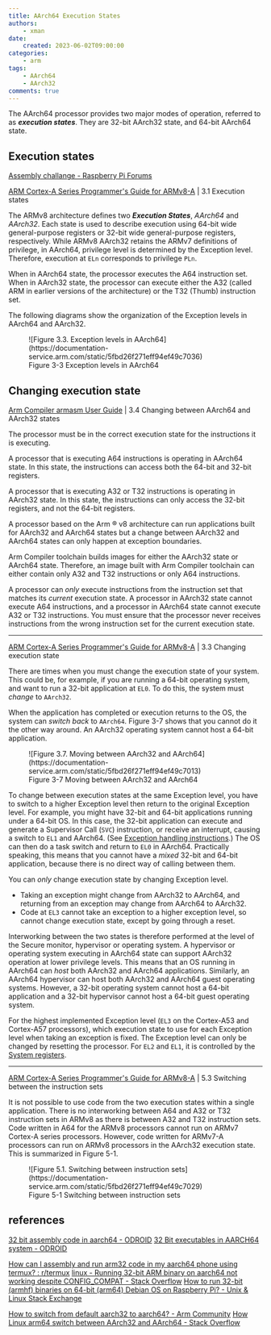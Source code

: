 ```yaml
---
title: AArch64 Execution States
authors:
    - xman
date:
    created: 2023-06-02T09:00:00
categories:
    - arm
tags:
    - AArch64
    - AArch32
comments: true
---
```


The AArch64 processor provides two major modes of operation, referred to as ***execution states***. They are 32-bit AArch32 state, and 64-bit AArch64 state.

<!-- more -->

## Execution states

[Assembly challange - Raspberry Pi Forums](https://forums.raspberrypi.com/viewtopic.php?t=228003)

[ARM Cortex-A Series Programmer's Guide for ARMv8-A](https://developer.arm.com/documentation/den0024/a/An-Introduction-to-the-ARMv8-Instruction-Sets) | 3.1 Execution states

The ARMv8 architecture defines two ***Execution States***, *AArch64* and *AArch32*. Each state is used to describe execution using 64-bit wide general-purpose registers or 32-bit wide general-purpose registers, respectively. While ARMv8 AArch32 retains the ARMv7 definitions of privilege, in AArch64, privilege level is determined by the Exception level. Therefore, execution at `ELn` corresponds to privilege `PLn`.

When in AArch64 state, the processor executes the A64 instruction set. When in AArch32 state, the processor can execute either the A32 (called ARM in earlier versions of the architecture) or the T32 (Thumb) instruction set.

The following diagrams show the organization of the Exception levels in AArch64 and AArch32.

<figure markdown="span">
    ![Figure 3.3. Exception levels in AArch64](https://documentation-service.arm.com/static/5fbd26f271eff94ef49c7036)
    <figcaption>Figure 3-3 Exception levels in AArch64</figcaption>
</figure>

## Changing execution state

[Arm Compiler armasm User Guide](https://developer.arm.com/documentation/dui0801/latest) | 3.4 Changing between AArch64 and AArch32 states

The processor must be in the correct execution state for the instructions it is executing.

A processor that is executing A64 instructions is operating in AArch64 state. In this state, the instructions can access both the 64-bit and 32-bit registers.

A processor that is executing A32 or T32 instructions is operating in AArch32 state. In this state, the instructions can only access the 32-bit registers, and not the 64-bit registers.

A processor based on the Arm ® v8 architecture can run applications built for AArch32 and AArch64 states but a change between AArch32 and AArch64 states can only happen at exception boundaries.

Arm Compiler toolchain builds images for either the AArch32 state or AArch64 state. Therefore, an image built with Arm Compiler toolchain can either contain only A32 and T32 instructions or only A64 instructions.

A processor can *only* execute instructions from the instruction set that matches its *current* execution state. A processor in AArch32 state cannot execute A64 instructions, and a processor in AArch64 state cannot execute A32 or T32 instructions. You must ensure that the processor never receives instructions from the wrong instruction set for the current execution state.

---

[ARM Cortex-A Series Programmer's Guide for ARMv8-A](https://developer.arm.com/documentation/den0024/a/An-Introduction-to-the-ARMv8-Instruction-Sets) | 3.3 Changing execution state

There are times when you must change the execution state of your system. This could be, for example, if you are running a 64-bit operating system, and want to run a 32-bit application at `EL0`. To do this, the system must *change* to `AArch32`.

When the application has completed or execution returns to the OS, the system can *switch back* to `AArch64`. Figure 3-7 shows that you cannot do it the other way around. An AArch32 operating system cannot host a 64-bit application.

<figure markdown="span">
    ![Figure 3.7. Moving between AArch32 and AArch64](https://documentation-service.arm.com/static/5fbd26f271eff94ef49c7013)
    <figcaption>Figure 3-7 Moving between AArch32 and AArch64</figcaption>
</figure>

To change between execution states at the same Exception level, you have to switch to a higher Exception level then return to the original Exception level. For example, you might have 32-bit and 64-bit applications running under a 64-bit OS. In this case, the 32-bit application can execute and generate a Supervisor Call (`SVC`) instruction, or receive an interrupt, causing a switch to `EL1` and AArch64. (See [Exception handling instructions](https://developer.arm.com/documentation/den0024/a/The-A64-instruction-set/System-control-and-other-instructions/Exception-handling-instructions?lang=en).) The OS can then do a task switch and return to `EL0` in AArch64. Practically speaking, this means that you cannot have a *mixed* 32-bit and 64-bit application, because there is no direct way of calling between them.

You can *only* change execution state by changing Exception level.

- Taking an exception might change from AArch32 to AArch64, and returning from an exception may change from AArch64 to AArch32.
- Code at `EL3` cannot take an exception to a higher exception level, so cannot change execution state, except by going through a reset.

Interworking between the two states is therefore performed at the level of the Secure monitor, hypervisor or operating system. A hypervisor or operating system executing in AArch64 state can support AArch32 operation at lower privilege levels. This means that an OS running in AArch64 can *host* both AArch32 and AArch64 applications. Similarly, an AArch64 hypervisor can host both AArch32 and AArch64 guest operating systems. However, a 32-bit operating system cannot host a 64-bit application and a 32-bit hypervisor cannot host a 64-bit guest operating system.

For the highest implemented Exception level (`EL3` on the Cortex-A53 and Cortex-A57 processors), which execution state to use for each Exception level when taking an exception is fixed. The Exception level can only be changed by resetting the processor. For `EL2` and `EL1`, it is controlled by the [System registers](https://developer.arm.com/documentation/den0024/a/ARMv8-Registers/System-registers?lang=en).

---

[ARM Cortex-A Series Programmer's Guide for ARMv8-A](https://developer.arm.com/documentation/den0024/a/An-Introduction-to-the-ARMv8-Instruction-Sets) | 5.3 Switching between the instruction sets

It is not possible to use code from the two execution states within a single application. There is no interworking between A64 and A32 or T32 instruction sets in ARMv8 as there is between A32 and T32 instruction sets. Code written in A64 for the ARMv8 processors cannot run on ARMv7 Cortex-A series processors. However, code written for ARMv7-A processors can run on ARMv8 processors in the AArch32 execution state. This is summarized in Figure 5-1.

<figure markdown="span">
    ![Figure 5.1. Switching between instruction sets](https://documentation-service.arm.com/static/5fbd26f271eff94ef49c7029)
    <figcaption>Figure 5-1 Switching between instruction sets</figcaption>
</figure>

## references

[32 bit assembly code in aarch64 - ODROID](https://forum.odroid.com/viewtopic.php?t=20203)
[32 Bit executables in AARCH64 system - ODROID](https://forum.odroid.com/viewtopic.php?t=18806)

[How can I assembly and run arm32 code in my aarch64 phone using termux? : r/termux](https://www.reddit.com/r/termux/comments/g7tzlj/how_can_i_assembly_and_run_arm32_code_in_my/)
[linux - Running 32-bit ARM binary on aarch64 not working despite CONFIG_COMPAT - Stack Overflow](https://stackoverflow.com/questions/59379848/running-32-bit-arm-binary-on-aarch64-not-working-despite-config-compat)
[How to run 32-bit (armhf) binaries on 64-bit (arm64) Debian OS on Raspberry Pi? - Unix & Linux Stack Exchange](https://unix.stackexchange.com/questions/625576/how-to-run-32-bit-armhf-binaries-on-64-bit-arm64-debian-os-on-raspberry-pi)

[How to switch from default aarch32 to aarch64? - Arm Community](https://community.arm.com/support-forums/f/architectures-and-processors-forum/53344/how-to-switch-from-default-aarch32-to-aarch64)
[How Linux arm64 switch between AArch32 and AArch64 - Stack Overflow](https://stackoverflow.com/questions/60220759/how-linux-arm64-switch-between-aarch32-and-aarch64)
